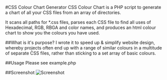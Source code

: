 #CSS Colour Chart Generator
CSS Colour Chart is a PHP script to generate a chart of all your CSS files from an array of directories.

It scans all paths for *.css files, parses each CSS file to find all uses of Hexadecimal, RGB, RBGA and color names,
and produces an html colour chart to show you the colours you have used.

##What is it's purpose?
I wrote it to speed up & simplify website design, whereby projects often end up with a range of similar colours
in a multitude of separate CSS files, rather than sticking to a set array of basic colours.

##Usage
Please see example.php

##Screenshot
![Screenshot](https://raw.github.com/axllent/csscolorchart/master/screenshot.png)
